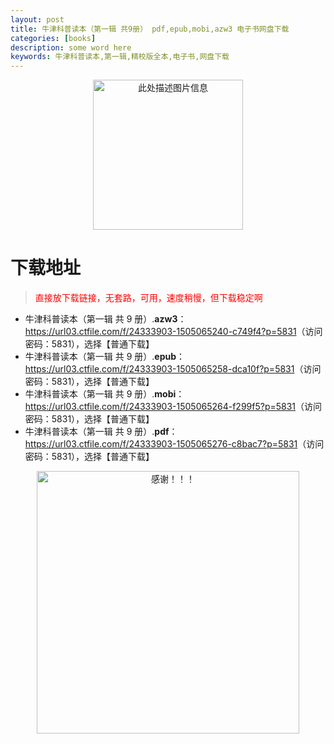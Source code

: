 ```yaml
---
layout: post
title: 牛津科普读本（第一辑 共9册） pdf,epub,mobi,azw3 电子书网盘下载
categories: [books]
description: some word here
keywords: 牛津科普读本,第一辑,精校版全本,电子书,网盘下载
---
```


<div align="center"><img src="https://qweree.cn/wp-content/uploads/2025/05/njkpdbdyj.png" alt="此处描述图片信息" width="240px" height="auto"></div>

# 下载地址

> <p style="color:red" >直接放下载链接，无套路，可用，速度稍慢，但下载稳定啊</p>

- 牛津科普读本（第一辑 共 9 册）.**azw3**：<https://url03.ctfile.com/f/24333903-1505065240-c749f4?p=5831>（访问密码：5831），选择【普通下载】
- 牛津科普读本（第一辑 共 9 册）.**epub**：<https://url03.ctfile.com/f/24333903-1505065258-dca10f?p=5831>（访问密码：5831），选择【普通下载】
- 牛津科普读本（第一辑 共 9 册）.**mobi**：<https://url03.ctfile.com/f/24333903-1505065264-f299f5?p=5831>（访问密码：5831），选择【普通下载】
- 牛津科普读本（第一辑 共 9 册）.**pdf**：<https://url03.ctfile.com/f/24333903-1505065276-c8bac7?p=5831>（访问密码：5831），选择【普通下载】

<div align="center"><img src="https://pic.imgdb.cn/item/6707df6bd29ded1a8ce37031.gif" alt="感谢！！！" width="420px" height="auto"/></div>
